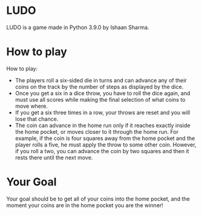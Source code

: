 # LUDO
LUDO is a game made in Python 3.9.0 by Ishaan Sharma.

# How to play
How to play:
- The players roll a six-sided die in turns and can advance any of their coins on the track by the number of steps as displayed by the dice.
- Once you get a six in a dice throw, you have to roll the dice again, and must use all scores while making the final selection of what coins to move where.
- If you get a six three times in a row, your throws are reset and you will lose that chance.
- The coin can advance in the home run only if it reaches exactly inside the home pocket, or moves closer to it through the home run. 
For example, if the coin is four squares away from the home pocket and the player rolls a five, he must apply the throw to some other coin.
However, if you roll a two, you can advance the coin by two squares and then it rests there until the next move.

# Your Goal
Your goal should be to get all of your coins into the home pocket, and the moment your coins are in the home pocket you are the winner!
